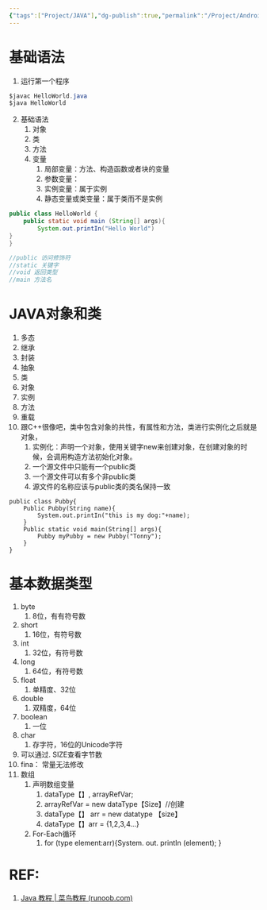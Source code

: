 ```yaml
---
{"tags":["Project/JAVA"],"dg-publish":true,"permalink":"/Project/AndroidStudio/JAVA入门/","dgPassFrontmatter":true}
---
```


# 基础语法

1. 运行第一个程序
```JAVA
$javac HelloWorld.java
$java HelloWorld
```
2. 基础语法
	1. 对象
	2. 类
	3. 方法
	4. 变量
		1. 局部变量：方法、构造函数或者块的变量
		2.  参数变量：
		3. 实例变量：属于实例
		4. 静态变量或类变量：属于类而不是实例
```JAVA
public class HelloWorld {
	public static void main (String[] args){
		System.out.printIn("Hello World")
}
}

//public 访问修饰符
//static 关键字
//void 返回类型
//main 方法名
```

# JAVA对象和类
1. 多态
2. 继承
3. 封装
4. 抽象
5. 类
6. 对象
7. 实例
8. 方法
9. 重载
10. 跟C++很像吧，类中包含对象的共性，有属性和方法，类进行实例化之后就是对象，
	1. 实例化：声明一个对象，使用关键字new来创建对象，在创建对象的时候，会调用构造方法初始化对象。
	2. 一个源文件中只能有一个public类
	3. 一个源文件可以有多个非public类
	4. 源文件的名称应该与public类的类名保持一致
```
public class Pubby{
	Public Pubby(String name){
		System.out.printIn("this is my dog:"+name);
	}
	Public static void main(String[] args){
		Pubby myPubby = new Pubby("Tonny");
	}
}

```

# 基本数据类型
1. byte
	1. 8位，有有符号数
2. short
	1. 16位，有符号数
3. int
	1. 32位，有符号数
4. long
	1. 64位，有符号数
5. float
	1. 单精度、32位
6. double
	1. 双精度，64位
7. boolean
	1. 一位
8. char
	1. 存字符，16位的Unicode字符
9. 可以通过. SIZE查看字节数
10. fina： 常量无法修改
11. 数组
	1. 声明数组变量
		1. dataType【】, arrayRefVar;
		2. arrayRefVar = new dataType【Size】//创建
		3. dataType【】 arr = new datatype 【size】
		4. dataType【】arr = {1,2,3,4...}
	2. For-Each循环
		1. for (type element:arr){System. out. printIn (element); }

# REF:
1. [Java 教程 | 菜鸟教程 (runoob.com)](https://www.runoob.com/java/java-tutorial.html)